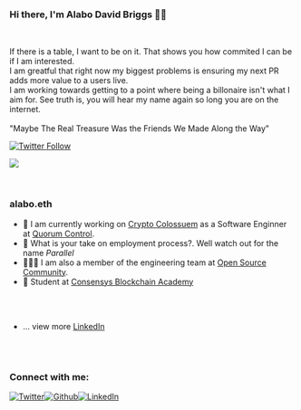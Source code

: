 ### Hi there, I'm Alabo David Briggs 👋🏼

<br/>

If there is a table, I want to be on it. That shows you how commited I can be if I am interested.<br/>
I am greatful that right now my biggest problems is ensuring my next PR adds more value to a users live.
<br/>
I am working towards getting to a point where being a billonaire isn't what I aim for. See truth is, you will hear my name again so long you are on the internet.
<br/>
<br/>
"Maybe The Real Treasure Was the Friends We Made Along the Way"

[![Twitter Follow](https://img.shields.io/twitter/follow/alabobriggs_?color=1DA1F2&logo=twitter&style=for-the-badge)](https://twitter.com/intent/follow?original_referer=https%3A%2F%2Fgithub.com%2Falabobriggs&screen_name=alabobriggs_)

![](https://komarev.com/ghpvc/?username=alabobriggs)

<br/>

### alabo.eth

- 🔭 I am currently working on [Crypto Colossuem](https://www.cryptocolosseum.com/) as a Software Enginner at [Quorum Control](https://github.com/quorumcontrol).
- 🏢 What is your take on employment process?. Well watch out for the name *Parallel*
- 👷🏾‍♀️ I am also a member of the engineering team at [Open Source Community](https://twitter.com/oscafrica?lang=en).
- 📝 Student at [Consensys Blockchain Academy](https://consensys.net/academy/)
<br/>
<br/>

- ... view more [LinkedIn](https://www.linkedin.com/in/alabo-briggs-31744a161/)

<br/>
<br/>

### Connect with me:


<a href="https://twitter.com/alabobriggs_" target="_blank"><img alt="Twitter" src="https://img.shields.io/badge/-Twitter-1DA1F2?logo=twitter&logoColor=white&style=flat-square" /></a><a href="https://github.com/alabobriggs" target="_blank"><img alt="Github" src="https://img.shields.io/badge/-GitHub-181717?&style=flat-square&logo=github&logoColor=white" /><a href="https://www.linkedin.com/in/alabo-briggs-31744a161/" target="_blank"><img alt="LinkedIn" src="https://img.shields.io/badge/-LinkedIn-0A66C2?&style=flat-square&logo=linkedin&logoColor=white" />
</a>

<br/>
<br/>
